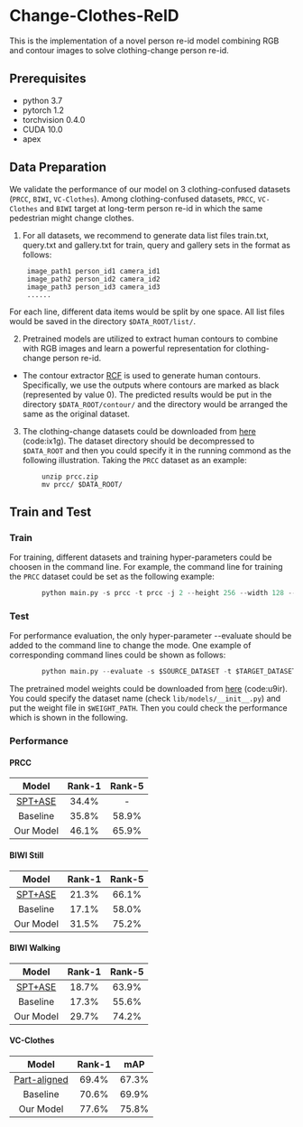 # Change-Clothes-ReID

This is the implementation of a novel person re-id model combining RGB and contour images to solve clothing-change person re-id. 

## Prerequisites

- python 3.7
- pytorch 1.2
- torchvision 0.4.0
- CUDA 10.0
- apex

## Data Preparation

We validate the performance of our model on 3 clothing-confused datasets (`PRCC`, `BIWI`, `VC-Clothes`). Among clothing-confused datasets, `PRCC`, `VC-Clothes` and `BIWI` target at long-term person re-id in which the same pedestrian might change clothes.

1. For all datasets, we recommend to generate data list files train.txt, query.txt and gallery.txt for train, query and gallery sets in the format as follows:

        image_path1 person_id1 camera_id1
        image_path2 person_id2 camera_id2
        image_path3 person_id3 camera_id3
        ......

 For each line, different data items would be split by one space. All list files would be saved in the directory `$DATA_ROOT/list/`.

2. Pretrained models are utilized to extract human contours to combine with RGB images and learn a powerful representation for clothing-change person re-id.

- The contour extractor [RCF](https://github.com/yun-liu/rcf) is used to generate human contours. Specifically, we use the outputs where contours are marked as black (represented by value 0). The predicted results would be put in the directory `$DATA_ROOT/contour/` and the directory would be arranged the same as the original dataset.

3. The clothing-change datasets could be downloaded from [here](https://pan.baidu.com/s/1oUO0GM2nSPblJ69Xh2v-dg) (code:ix1g). The dataset directory should be decompressed to `$DATA_ROOT` and then you could specify it in the running commond as the following illustration. Taking the `PRCC` dataset as an example:

```Shell
        unzip prcc.zip
        mv prcc/ $DATA_ROOT/
```

## Train and Test

### Train

For training, different datasets and training hyper-parameters could be choosen in the command line. For example, the command line for training  the `PRCC` dataset could be set as the following example:

```Python
        python main.py -s prcc -t prcc -j 2 --height 256 --width 128 --max-epoch 80 --batch-size 64 -a baseline --save-dir $SAVE_DIR --root $DATA_ROOT --gpu-devices $GPU_ID --transforms random_flip random_crop --dist-metric cosine --lr $LR --optim $OPTIMIZER
```
        
### Test

For performance evaluation, the only hyper-parameter --evaluate should be added to the command line to change the mode. One example of corresponding command lines could be shown as follows:

```Python
        python main.py --evaluate -s $SOURCE_DATASET -t $TARGET_DATASET -j 2 --height 256 --width 128 --batch-size 64 -a $MODEL_NAME --save-dir $SAVE_DIR --root $DATA_ROOT --gpu-devices $GPU_ID --dist-metric cosine --load-weights $WEIGHT_PATH
```
        
The pretrained model weights could be downloaded from [here](https://pan.baidu.com/s/1WnrAxFFkX0ksquM7SJwSIA) (code:u9ir). You could specify the dataset name (check `lib/models/__init__.py`) and put the weight file in `$WEIGHT_PATH`. Then you could check the performance which is shown in the following.  

### Performance
#### PRCC
|Model| Rank-1 | Rank-5 |
|  :----:  |  :----:  | :----:  |
|[SPT+ASE](https://arxiv.org/abs/2002.02295)|34.4%|-|
| Baseline  | 35.8% | 58.9%|
| Our Model  | 46.1% | 65.9%|

#### BIWI Still
|Model| Rank-1 | Rank-5 |
|  :----:  |  :----:  | :----:  |
|[SPT+ASE](https://arxiv.org/abs/2002.02295)|21.3%|66.1%|
| Baseline  | 17.1% | 58.0%|
| Our Model  | 31.5% | 75.2%|

#### BIWI Walking
|Model| Rank-1 | Rank-5 |
|  :----:  |  :----:  | :----:  |
|[SPT+ASE](https://arxiv.org/abs/2002.02295)|18.7%|63.9%|
| Baseline  | 17.3% | 55.6%|
| Our Model  | 29.7% | 74.2%|

#### VC-Clothes
|Model| Rank-1 | mAP |
|  :----:  |  :----:  | :----:  |
|[Part-aligned](https://arxiv.org/abs/1804.07094)|69.4%|67.3%|
| Baseline  | 70.6% | 69.9%|
| Our Model  | 77.6% | 75.8%|
 
